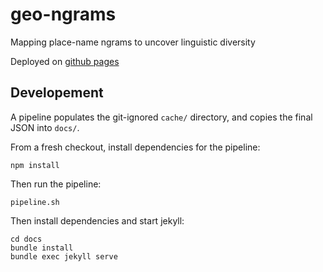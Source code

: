 # geo-ngrams
Mapping place-name ngrams to uncover linguistic diversity

Deployed on [github pages](https://mccalluc.github.io/geo-ngrams)

## Developement

A pipeline populates the git-ignored `cache/` directory,
and copies the final JSON into `docs/`.

From a fresh checkout, install dependencies for the pipeline:
```
npm install
```

Then run the pipeline:
```
pipeline.sh
```

Then install dependencies and start jekyll:
```
cd docs
bundle install
bundle exec jekyll serve
```
